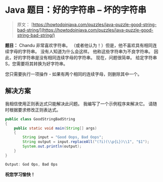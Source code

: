 # Java 题目：好的字符串 – 坏的字符串

> 原文： [https://howtodoinjava.com/puzzles/java-puzzle-good-string-bad-string/](https://howtodoinjava.com/puzzles/java-puzzle-good-string-bad-string/)

**题目：** Chandu 非常喜欢字符串。 （或者他认为！）但是，他不喜欢具有相同连续字母的字符串。 没有人知道为什么会这样。 他称这些字符串为不良字符串。 因此，好的字符串是没有相同连续字母的字符串。 现在，问题很简单。 给定字符串 S，您需要将其转换为好字符串。

您只需要执行一项操作 - 如果有两个相同的连续字母，则删除其中一个。

## 解决方案

我相信使用正则表达式只能解决此问题。 我编写了一个示例程序来解决它。 请随时根据要求修改正则表达式。

```java
public class GoodStringBadString
{
    public static void main(String[] args)
    {
        String input = "Good Oops, Bad Oops";
        String output = input.replaceAll("(?i)(\\p{L})\\1", "$1");
        System.out.println(output);
    }
}
```

```java
Output: God Ops, Bad Ops
```

**祝您学习愉快！**